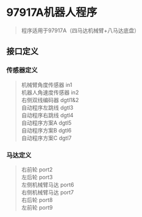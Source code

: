 ﻿97917A机器人程序
==========================================
>程序适用于97917A（四马达机械臂+八马达底盘）

接口定义
------------------------------------------
### 传感器定义
> 机械臂角度传感器	in1 <br />
> 机器人角速度传感器	in2 <br />
> 右侧双线编码器		dgtl1&2 <br />
> 自动程序左跳线		dgtl3 <br />
> 自动程序右跳线		dgtl4 <br />
> 自动程序方案A		dgtl5 <br />
> 自动程序方案B		dgtl6 <br />
> 自动程序方案C		dgtl7 <br />

### 马达定义
> 右前轮			port2 <br />
> 左后轮			port3 <br />
> 左侧机械臂马达		port6 <br />
> 右侧机械臂马达		port7 <br />
> 右后轮			port8 <br />
> 左前轮			port9 <br />
